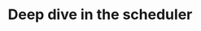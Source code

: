 ---
categories:
- bkk19
description: This training will present the details of some parts of the scheduler
  like the task placement during wake up path, the cgroup in the scheduler or how
  CPU compute capacity is used to balance tasks on the system.
image:
  featured: 'true'
  path: /assets/images/featured-images/bkk19/BKK19-TR06.png
session_attendee_num: '13'
session_id: BKK19-TR06
session_room: Session Room 2 (Lotus 3-4)
session_slot:
  end_time: '2019-04-04 14:55:00'
  start_time: '2019-04-04 14:00:00'
session_speakers:
- speaker_bio: Vincent has worked on developing drivers for various peripherals and
    coprocessors in mobile phones during 12 years. In 2005, he began to focus on mobile
    phones that ran Linux then Android and spent the last years of this period to
    optimize the power consumption of android platforms. As a member of the Linaro
    power management working group, he works on improving the energy efficiency of
    embedded system but not only with special interest for scheduler.
  speaker_company: Linaro
  speaker_image: /assets/images/speakers/bkk19/vincent-guittot.jpg
  speaker_location: ''
  speaker_name: Vincent Guittot
  speaker_position: PMWG technical leader
  speaker_username: vincent.guittot
session_track: Power Management
tag: session
tags:
- Linux Kernel
- Power Management
title: Deep dive in the scheduler
---